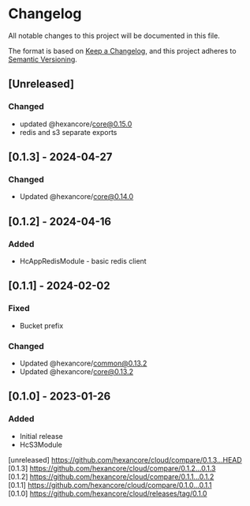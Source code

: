 # Changelog
All notable changes to this project will be documented in this file.

The format is based on [Keep a Changelog](https://keepachangelog.com/en/1.0.0/),
and this project adheres to [Semantic Versioning](https://semver.org/spec/v2.0.0.html).

## [Unreleased]

### Changed

- updated @hexancore/core@0.15.0
- redis and s3 separate exports

## [0.1.3] - 2024-04-27

### Changed

- Updated @hexancore/core@0.14.0

## [0.1.2] - 2024-04-16

### Added

- HcAppRedisModule - basic redis client 

## [0.1.1] - 2024-02-02

### Fixed

- Bucket prefix
 
### Changed

- Updated @hexancore/common@0.13.2
- Updated @hexancore/core@0.13.2

## [0.1.0] - 2023-01-26

### Added

- Initial release
- HcS3Module

[unreleased] https://github.com/hexancore/cloud/compare/0.1.3...HEAD   
[0.1.3] https://github.com/hexancore/cloud/compare/0.1.2...0.1.3   
[0.1.2] https://github.com/hexancore/cloud/compare/0.1.1...0.1.2   
[0.1.1] https://github.com/hexancore/cloud/compare/0.1.0...0.1.1   
[0.1.0] https://github.com/hexancore/cloud/releases/tag/0.1.0  
